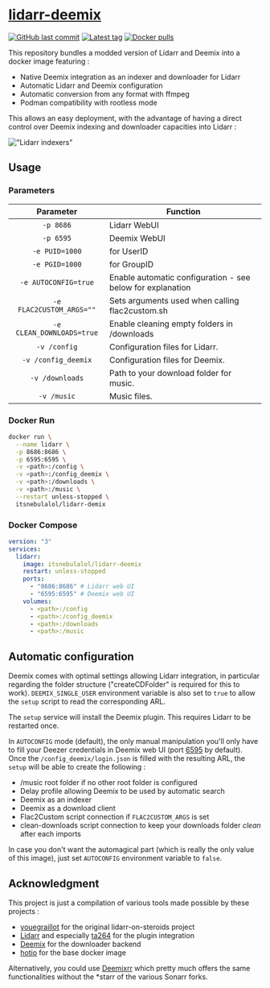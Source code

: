 # [lidarr-deemix](https://github.com/itsnebulalol/lidarr-demix)

[![GitHub last commit](https://img.shields.io/github/last-commit/itsnebulalol/lidarr-demix?style=for-the-badge&logo=github)](https://github.com/itsnebulalol/lidarr-demix)
[![Latest tag](https://img.shields.io/docker/v/itsnebulalol/lidarr-demix?style=for-the-badge&logo=docker)](https://hub.docker.com/r/itsnebulalol/lidarr-demix)
[![Docker pulls](https://img.shields.io/docker/pulls/itsnebulalol/lidarr-demix?style=for-the-badge&logo=docker)](https://hub.docker.com/r/itsnebulalol/lidarr-demix)

This repository bundles a modded version of Lidarr and Deemix into a docker image featuring :
  - Native Deemix integration as an indexer and downloader for Lidarr
  - Automatic Lidarr and Deemix configuration
  - Automatic conversion from any format with ffmpeg
  - Podman compatibility with rootless mode

This allows an easy deployment, with the advantage of having a direct control over Deemix indexing and downloader capacities into Lidarr :

!["Lidarr indexers"](https://github.com/itsnebulalol/lidarr-demix/raw/main/.assets/lidarr-indexers.png "Lidarr indexers")

## Usage

### Parameters

| Parameter | Function |
| :----: | --- |
| `-p 8686` | Lidarr WebUI |
| `-p 6595` | Deemix WebUI |
| `-e PUID=1000` | for UserID |
| `-e PGID=1000` | for GroupID |
| `-e AUTOCONFIG=true` | Enable automatic configuration - see below for explanation |
| `-e FLAC2CUSTOM_ARGS=""` | Sets arguments used when calling flac2custom.sh |
| `-e CLEAN_DOWNLOADS=true` | Enable cleaning empty folders in /downloads |
| `-v /config` | Configuration files for Lidarr. |
| `-v /config_deemix` | Configuration files for Deemix. |
| `-v /downloads` | Path to your download folder for music. |
| `-v /music` | Music files. |

### Docker Run

```sh
docker run \
  --name lidarr \
  -p 8686:8686 \
  -p 6595:6595 \
  -v <path>:/config \
  -v <path>:/config_deemix \
  -v <path>:/downloads \
  -v <path>:/music \
  --restart unless-stopped \
  itsnebulalol/lidarr-demix
```

### Docker Compose

```yml
version: "3"
services:
  lidarr:
    image: itsnebulalol/lidarr-deemix
    restart: unless-stopped
    ports:
      - "8686:8686" # Lidarr web UI
      - "6595:6595" # Deemix web UI
    volumes:
      - <path>:/config
      - <path>:/config_deemix
      - <path>:/downloads
      - <path>:/music
```

## Automatic configuration

Deemix comes with optimal settings allowing Lidarr integration, in particular regarding the folder structure ("createCDFolder" is required for this to work). `DEEMIX_SINGLE_USER` environment variable is also set to `true` to allow the `setup` script to read the corresponding ARL.

The `setup` service will install the Deemix plugin. This requires Lidarr to be restarted once.

In `AUTOCONFIG` mode (default), the only manual manipulation you'll only have to fill your Deezer credentials in Deemix web UI (port [6595](http://localhost:6595) by default). Once the `/config_deemix/login.json` is filled with the resulting ARL, the `setup` will be able to create the following :
  - /music root folder if no other root folder is configured
  - Delay profile allowing Deemix to be used by automatic search
  - Deemix as an indexer
  - Deemix as a download client
  - Flac2Custom script connection if `FLAC2CUSTOM_ARGS` is set
  - clean-downloads script connection to keep your downloads folder *clean* after each imports

In case you don't want the automagical part (which is really the only value of this image), just set `AUTOCONFIG` environment variable to `false`.

## Acknowledgment

This project is just a compilation of various tools made possible by these projects :

- [youegraillot](https://github.com/youegraillot/lidarr-on-steroids) for the original lidarr-on-steroids project
- [Lidarr](https://github.com/Lidarr/Lidarr) and especially [ta264](https://github.com/ta264) for the plugin integration
- [Deemix](https://deemix.app/) for the downloader backend
- [hotio](https://hotio.dev/) for the base docker image

Alternatively, you could use [Deemixrr](https://github.com/TheUltimateC0der/deemixrr) which pretty much offers the same functionalities without the *starr of the various Sonarr forks.
